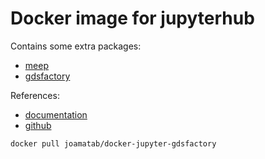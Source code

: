 # Docker image for jupyterhub


Contains some extra packages:

- [meep](https://github.com/conda-forge/pymeep-feedstock)
- [gdsfactory](https://gdsfactory.readthedocs.io/en/latest/)


References:

- [documentation](https://jupyter-docker-stacks.readthedocs.io/en/latest/using/selecting.html)
- [github](https://github.com/jupyter/docker-stacks)


```
docker pull joamatab/docker-jupyter-gdsfactory
```
